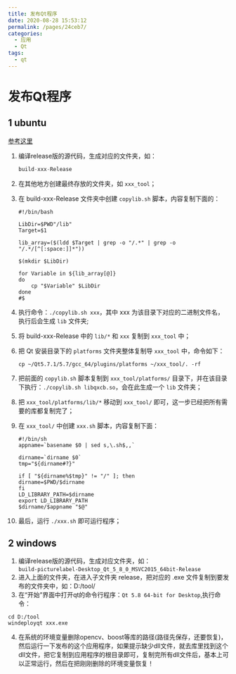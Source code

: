 ```yaml
---
title: 发布Qt程序
date: 2020-08-28 15:53:12
permalink: /pages/24ceb7/
categories: 
  - 应用
  - Qt
tags: 
  - qt
---
```

<script>
(function(){
    var bp = document.createElement('script');
    var curProtocol = window.location.protocol.split(':')[0];
    if (curProtocol === 'https'){
   bp.src = 'https://zz.bdstatic.com/linksubmit/push.js';
  }
  else{
  bp.src = 'http://push.zhanzhang.baidu.com/push.js';
  }
    var s = document.getElementsByTagName("script")[0];
    s.parentNode.insertBefore(bp, s);
})();
</script>


# 发布Qt程序

## 1 ubuntu
[参考这里](https://blog.csdn.net/z3512498/article/details/64922180)

1. 编译release版的源代码，生成对应的文件夹，如：
	```c
	build-xxx-Release
	```
2. 在其他地方创建最终存放的文件夹，如 `xxx_tool`；
3.  在 build-xxx-Release 文件夹中创建 `copylib.sh` 脚本，内容复制下面的：

	```shell
	#!/bin/bash
	
	LibDir=$PWD"/lib"
	Target=$1
	
	lib_array=($(ldd $Target | grep -o "/.*" | grep -o "/.*/[^[:space:]]*"))
	
	$(mkdir $LibDir)
	
	for Variable in ${lib_array[@]}
	do
	    cp "$Variable" $LibDir
	done
	#$
	```
4. 执行命令：`./copylib.sh xxx`，其中 xxx 为该目录下对应的二进制文件名，执行后会生成 `lib` 文件夹;
5. 将 build-xxx-Release 中的 `lib/*` 和 `xxx` 复制到 `xxx_tool` 中；
6. 把 Qt 安装目录下的 `platforms` 文件夹整体复制导 `xxx_tool` 中，命令如下：
	```shell
	cp ~/Qt5.7.1/5.7/gcc_64/plugins/platforms ~/xxx_tool/. -rf
	```
7. 把前面的 `copylib.sh` 脚本复制到 `xxx_tool/platforms/` 目录下，并在该目录下执行：`./copylib.sh libqxcb.so`，会在此生成一个 `lib` 文件夹；
8. 把 `xxx_tool/platforms/lib/*` 移动到 `xxx_tool/` 即可，这一步已经把所有需要的库都复制完了；
9. 在 `xxx_tool/` 中创建 `xxx.sh` 脚本，内容复制下面：
	```shell
	#!/bin/sh
	appname=`basename $0 | sed s,\.sh$,,`
	
	dirname=`dirname $0`
	tmp="${dirname#?}"
	
	if [ "${dirname%$tmp}" != "/" ]; then
	dirname=$PWD/$dirname
	fi
	LD_LIBRARY_PATH=$dirname
	export LD_LIBRARY_PATH
	$dirname/$appname "$@"
	```
10. 最后，运行 `./xxx.sh` 即可运行程序；




## 2 windows
1. 编译release版的源代码，生成对应文件夹，如：<br>
`build-picturelabel-Desktop_Qt_5_8_0_MSVC2015_64bit-Release`
2. 进入上面的文件夹，在进入子文件夹 release，把对应的 .exe 文件复制到要发布的文件夹中，如：D:/tool/
3. 在“开始”界面中打开qt的命令行程序：`Qt 5.8 64-bit for Desktop`,执行命令：
  ```shell
  cd D:/tool
  windeployqt xxx.exe
  ```
4. 在系统的环境变量删除opencv、boost等库的路径(路径先保存，还要恢复)，然后运行一下发布的这个应用程序，如果提示缺少dll文件，就去库里找到这个dll文件，把它复制到应用程序的根目录即可，复制完所有dll文件后，基本上可以正常运行，然后在把刚刚删除的环境变量恢复！
